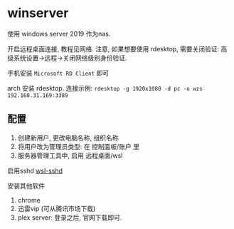 # winserver
使用 windows server 2019 作为nas.

开启远程桌面连接, 教程见网络. 注意, 如果想要使用 rdesktop, 需要关闭验证: 高级系统设置->远程->关闭网络级别身份验证.

手机安装 `Microsoft RD Client` 即可

arch 安装 rdesktop. 连接示例: `rdesktop -g 1920x1080 -d pc -u wzs 192.168.31.169:3389`

## 配置
1. 创建新用户, 更改电脑名称, 组织名称
2. 将用户改为管理员类型: 在 控制面板/账户 里
3. 服务器管理工具中, 启用 远程桌面/wsl

启用sshd [wsl-sshd](./setup/sshd.md)

安装其他软件
1. chrome
2. 迅雷vip (可从腾讯市场下载)
3. plex server: 登录之后, 官网下载即可.

